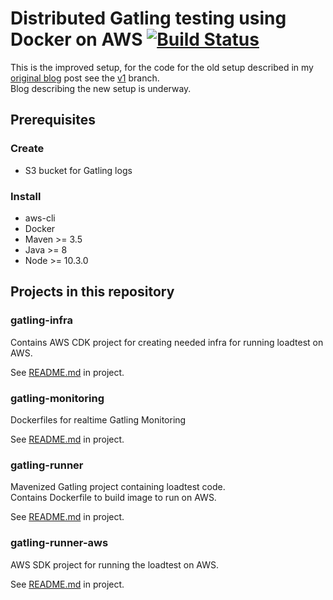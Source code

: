 # Distributed Gatling testing using Docker on AWS [![Build Status](https://travis-ci.org/richardhendricksen/gatling-docker-on-aws.svg?branch=master)](https://travis-ci.org/richardhendricksen/gatling-docker-on-aws)

This is the improved setup, for the code for the old setup described in my [original blog](https://medium.com/@richard.hendricksen/distributed-load-testing-with-gatling-using-docker-and-aws-d497605692db) post see the [v1](https://github.com/richardhendricksen/gatling-docker-on-aws/tree/v1) branch.  
Blog describing the new setup is underway.

## Prerequisites  
### Create  
* S3 bucket for Gatling logs  

### Install  
* aws-cli  
* Docker  
* Maven >= 3.5  
* Java >= 8  
* Node >= 10.3.0  

## Projects in this repository

### gatling-infra
Contains AWS CDK project for creating needed infra for running loadtest on AWS.  

See [README.md](gatling-runner/README.md) in project. 

### gatling-monitoring
Dockerfiles for realtime Gatling Monitoring  

See [README.md](gatling-monitoring/README.md) in project. 

### gatling-runner
Mavenized Gatling project containing loadtest code.  
Contains Dockerfile to build image to run on AWS.  

See [README.md](gatling-runner/README.md) in project. 


### gatling-runner-aws
AWS SDK project for running the loadtest on AWS.  

See [README.md](aws-loadtest-runner/README.md) in project. 
